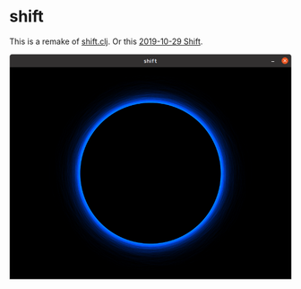 # shift

This is a remake of [shift.clj](https://github.com/t-sin/genart-quil/blob/master/src/genart_quil/shift.clj). Or this [2019-10-29 Shift](https://www.shadertoy.com/view/tdcSzj).

![](shift.png)
